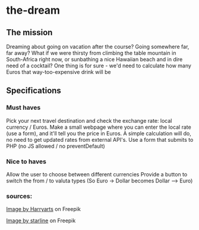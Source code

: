 # the-dream

## The mission

Dreaming about going on vacation after the course? Going somewhere far, far away? What if we were thirsty from climbing the table mountain in South-Africa right now, or sunbathing a nice Hawaiian beach and in dire need of a cocktail? One thing is for sure - we'd need to calculate how many Euros that way-too-expensive drink will be

## Specifications
### Must haves
Pick your next travel destination and check the exchange rate: local currency / Euros.
Make a small webpage where you can enter the local rate (use a form), and it'll tell you the price in Euros. A simple calculation will do, no need to get updated rates from external API's.
Use a form that submits to PHP (no JS allowed / no preventDefault)

### Nice to haves
Allow the user to choose between different currencies
Provide a button to switch the from / to valuta types (So Euro -> Dollar becomes Dollar --> Euro)

### sources: 
<a href="https://www.freepik.com/free-vector/modern-world-map-background_1102658.htm#query=transparant%20world%20map&position=39&from_view=search&track=ais&uuid=4b38c991-c0f1-4096-b175-38316b3f158a">Image by Harryarts</a> on Freepik

<a href="https://www.freepik.com/free-vector/blue-technology-circuit-diagram-with-glowing-line-lights_3922435.htm#query=electronic%20background&position=15&from_view=search&track=ais&uuid=250e87df-bafe-4665-8902-51757cf315a0">Image by starline</a> on Freepik